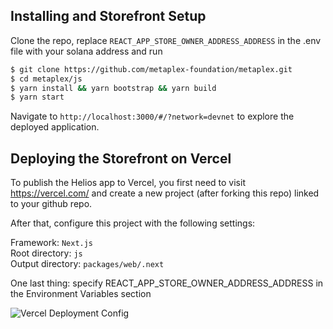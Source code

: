 ## Installing and Storefront Setup

Clone the repo, replace `REACT_APP_STORE_OWNER_ADDRESS_ADDRESS` in the .env file with your solana address and run

```bash
$ git clone https://github.com/metaplex-foundation/metaplex.git
$ cd metaplex/js
$ yarn install && yarn bootstrap && yarn build
$ yarn start
```

Navigate to `http://localhost:3000/#/?network=devnet` to explore the deployed application.

## Deploying the Storefront on Vercel

To publish the Helios app to Vercel, you first need to visit https://vercel.com/ and create a new project (after forking this repo) linked to your github repo.

After that, configure this project with the following settings:

Framework: `Next.js`
<br />
Root directory: `js`
<br />
Output directory: `packages/web/.next`
<br />

One last thing: specify REACT_APP_STORE_OWNER_ADDRESS_ADDRESS in the Environment Variables section

![Vercel Deployment Config](https://docs.metaplex.com/assets/images/vercel-configuration-62168cb66c5c5f4493e956af0116a637.png)


